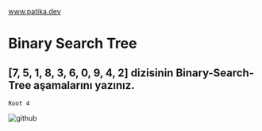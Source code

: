 www.patika.dev

# Binary Search Tree
## [7, 5, 1, 8, 3, 6, 0, 9, 4, 2] dizisinin Binary-Search-Tree aşamalarını yazınız.
```
Root 4

````
![github](figures/BinarySearchTree.png)


